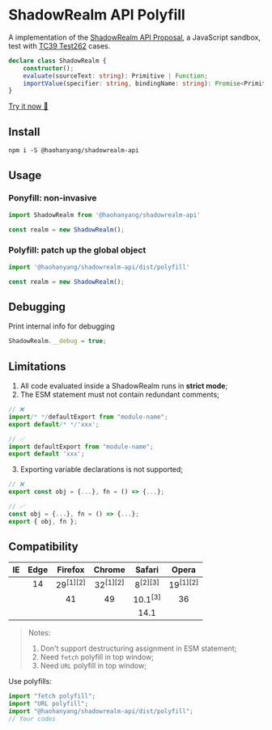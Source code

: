# ShadowRealm API Polyfill
A implementation of the <a href="https://tc39.es/proposal-shadowrealm" target="_blank">ShadowRealm API Proposal</a>, a JavaScript sandbox, test with <a href="https://github.com/tc39/test262/tree/main/test/built-ins/ShadowRealm" target="_blank">TC39 Test262</a> cases.

```ts
declare class ShadowRealm {
    constructor();
    evaluate(sourceText: string): Primitive | Function;
    importValue(specifier: string, bindingName: string): Promise<Primitive | Function>;
}
```
<a href="https://shadowrealm-playground.netlify.app" target="_blank">Try it now 🎉</a>

## Install
```
npm i -S @haohanyang/shadowrealm-api
```


## Usage
### Po**n**yfill: non-invasive
```javascript
import ShadowRealm from '@haohanyang/shadowrealm-api'

const realm = new ShadowRealm();
```

### Po**l**yfill: patch up the global object
```javascript
import '@haohanyang/shadowrealm-api/dist/polyfill'

const realm = new ShadowRealm();
```


## Debugging
Print internal info for debugging
```js
ShadowRealm.__debug = true;
```


## Limitations
1. All code evaluated inside a ShadowRealm runs in **strict mode**;
2. The ESM statement must not contain redundant comments;
```js
// ❌
import/* */defaultExport from "module-name";
export default/* */'xxx';

// ✅
import defaultExport from "module-name";
export default 'xxx';
```
3. Exporting variable declarations is not supported;
```js
// ❌
export const obj = {...}, fn = () => {...};

// ✅
const obj = {...}, fn = () => {...};
export { obj, fn };
```


## Compatibility
|IE|Edge|Firefox|Chrome|Safari|Opera|
|:-:|:-:|:-:|:-:|:-:|:-:|
||14|29<sup>[1][2]</sup>|32<sup>[1][2]</sup>|8<sup>[2][3]</sup>|19<sup>[1][2]</sup>|
|||41|49|10.1<sup>[3]</sup>|36|
|||||14.1||

> Notes:
> 1. Don't support destructuring assignment in ESM statement;
> 1. Need `fetch` polyfill in top window;
> 1. Need `URL` polyfill in top window;

Use polyfills:
```js
import "fetch polyfill";
import "URL polyfill";
import "@haohanyang/shadowrealm-api/dist/polyfill";
// Your codes
```